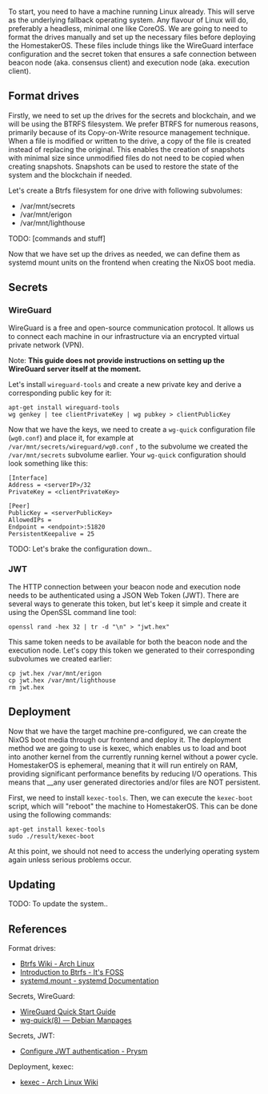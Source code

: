 To start, you need to have a machine running Linux already. This will serve as the underlying fallback operating system. Any flavour of Linux will do, preferably a headless, minimal one like CoreOS. We are going to need to format the drives manually and set up the necessary files before deploying the HomestakerOS. These files include things like the WireGuard interface configuration and the secret token that ensures a safe connection between beacon node (aka. consensus client) and execution node (aka. execution client).


## Format drives

Firstly, we need to set up the drives for the secrets and blockchain, and we will be using the BTRFS filesystem. We prefer BTRFS for numerous reasons, primarily because of its Copy-on-Write resource management technique. When a file is modified or written to the drive, a copy of the file is created instead of replacing the original. This enables the creation of snapshots with minimal size since unmodified files do not need to be copied when creating snapshots. Snapshots can be used to restore the state of the system and the blockchain if needed.

Let's create a Btrfs filesystem for one drive with following subvolumes:

- /var/mnt/secrets
- /var/mnt/erigon
- /var/mnt/lighthouse

TODO: [commands and stuff]

Now that we have set up the drives as needed, we can define them as systemd mount units on the frontend when creating the NixOS boot media.


## Secrets

### WireGuard 
WireGuard is a free and open-source communication protocol. It allows us to connect each machine in our infrastructure via an encrypted virtual private network (VPN). 

Note: __This guide does not provide instructions on setting up the WireGuard server itself at the moment.__

Let's install `wireguard-tools` and create a new private key and derive a corresponding public key for it:

```
apt-get install wireguard-tools
wg genkey | tee clientPrivateKey | wg pubkey > clientPublicKey
```

Now that we have the keys, we need to create a `wg-quick` configuration file (`wg0.conf`) and place it, for example at `/var/mnt/secrets/wireguard/wg0.conf` , to the subvolume we created the `/var/mnt/secrets` subvolume earlier. Your `wg-quick` configuration should look something like this:

```
[Interface]
Address = <serverIP>/32
PrivateKey = <clientPrivateKey> 

[Peer]
PublicKey = <serverPublicKey>
AllowedIPs =
Endpoint = <endpoint>:51820
PersistentKeepalive = 25
```

TODO: Let's brake the configuration down..

### JWT
The HTTP connection between your beacon node and execution node needs to be authenticated using a JSON Web Token (JWT). There are several ways to generate this token, but let's keep it simple and create it using the OpenSSL command line tool:

```
openssl rand -hex 32 | tr -d "\n" > "jwt.hex"
```

This same token needs to be available for both the beacon node and the execution node. Let's copy this token we generated to their corresponding subvolumes we created earlier:

```
cp jwt.hex /var/mnt/erigon
cp jwt.hex /var/mnt/lighthouse
rm jwt.hex
```


## Deployment

Now that we have the target machine pre-configured, we can create the NixOS boot media through our frontend and deploy it. The deployment method we are going to use is kexec, which enables us to load and boot into another kernel from the currently running kernel without a power cycle. HomestakerOS is ephemeral, meaning that it will run entirely on RAM, providing significant performance benefits by reducing I/O operations. This means that __any user generated directories and/or files are NOT persistent.

First, we need to install `kexec-tools`. Then, we can execute the `kexec-boot` script, which will "reboot" the machine to HomestakerOS. This can be done using the following commands:

```
apt-get install kexec-tools
sudo ./result/kexec-boot
```

At this point, we should not need to access the underlying operating system again unless serious problems occur.


## Updating

TODO: To update the system..


## References

Format drives:
- [Btrfs Wiki - Arch Linux](https://wiki.archlinux.org/title/btrfs)
- [Introduction to Btrfs - It's FOSS](https://itsfoss.com/btrfs/)
- [systemd.mount - systemd Documentation](https://www.freedesktop.org/software/systemd/man/systemd.mount.html)

Secrets, WireGuard:
- [WireGuard Quick Start Guide](https://www.wireguard.com/quickstart/)
- [wg-quick(8) — Debian Manpages](https://manpages.debian.org/unstable/wireguard-tools/wg-quick.8.en.html)

Secrets, JWT:
- [Configure JWT authentication - Prysm](https://docs.prylabs.network/docs/execution-node/authentication)

Deployment, kexec:
- [kexec - Arch Linux Wiki](https://wiki.archlinux.org/title/kexec)